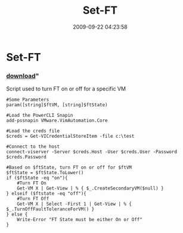 ﻿---
pid:            1336
parent:         0
children:       
poster:         Cody Bunch
title:          Set-FT
date:           2009-09-22 04:23:58
format:         posh
---

# Set-FT

### [download](1336.ps1)"

Script used to turn FT on or off for a specific VM

```posh
#Some Parameters
param([string]$ftVM, [string]$ftState)

#Load the PowerCLI Snapin
add-pssnapin VMware.VimAutomation.Core

#Load the creds file
$creds = Get-VICredentialStoreItem -file c:\test 

#Connect to the host
connect-viserver -Server $creds.Host -User $creds.User -Password $creds.Password

#Based on $ftState, turn FT on or off for $ftVM
$ftState = $ftState.ToLower()
if ($ftState -eq "on"){
	#Turn FT On
	Get-VM X | Get-View | % { $_.CreateSecondaryVM($null) }
} elseif ($ftstate -eq "off"){
	#Turn FT Off
	Get-VM X | Select -First 1 | Get-View | % { $_.TurnOffFaultToleranceForVM() }
} else {
	Write-Error "FT State must be either On or Off"
}
```
